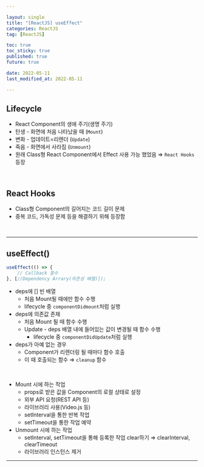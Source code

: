 ```yaml
---

layout: single
title: "[ReactJS] useEffect"
categories: ReactJS
tag: [ReactJS]

toc: true
toc_sticky: true
published: true
future: true

date: 2022-05-11
last_modified_at: 2022-05-11

---
```


## Lifecycle

- React Component의 생애 주기(생명 주기)
- 탄생 - 화면에 처음 나타났을 때 (`Mount`)
- 변화 - 업데이트=리렌더 (`Update`)
- 죽음 - 화면에서 사라짐 (`Unmount`)
- 원래 Class형 React Component에서 Effect 사용 가능 했었음 ⇒ `React Hooks` 등장

<br />

## React Hooks

- Class형 Component의 길어지는 코드 길이 문제
- 중복 코드, 가독성 문제 등을 해결하기 위해 등장함

<br />

---

## useEffect()

```jsx
useEffect(() => {
	// Callback 함수
}, [//Dependency Arrary(의존성 배열)]);
```

- deps에 [] 빈 배열
    - 처음 Mount될 때에만 함수 수행
    - lifecycle 중 `componentDidmount`처럼 실행
- deps에 의존값 존재
    - 처음 Mount 될 때 함수 수행
    - Update - deps 배열 내에 들어있는 값이 변경될 때 함수 수행
        - lifecycle 중 `componentDidUpdate`처럼 실행
- deps가 아예 없는 경우
    - Component가 리렌더링 될 때마다 함수 호출
    - 이 때 호출되는 함수 ⇒ `cleanup` 함수

<br />

- Mount 시에 하는 작업
    - props로 받은 값을 Component의 로컬 상태로 설정
    - 외부 API 요청(REST API 등)
    - 라이브러리 사용(Video.js 등)
    - setInterval을 통한 반복 작업
    - setTimeout을 통한 작업 예약
- Unmount 시에 하는 작업
    - setInterval, setTimeout을 통해 등록한 작업 clear하기 ⇒ clearInterval, clearTimeout
    - 라이브러리 인스턴스 제거

---
